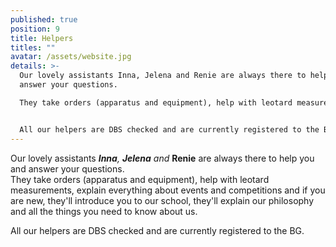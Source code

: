 ```yaml
---
published: true
position: 9
title: Helpers
titles: ""
avatar: /assets/website.jpg
details: >-
  Our lovely assistants Inna, Jelena and Renie are always there to help you and
  answer your questions.

  They take orders (apparatus and equipment), help with leotard measurements, explain everything about events and competitions and if you are new, they'll introduce you to our school, they'll explain our philosophy and all the things you need to know about us.


  All our helpers are DBS checked and are currently registered to the BG.
---
```

Our lovely assistants ***Inna**, **Jelena** and* **Renie** are always there to help you and answer your questions.\
They take orders (apparatus and equipment), help with leotard measurements, explain everything about events and competitions and if you are new, they'll introduce you to our school, they'll explain our philosophy and all the things you need to know about us.

All our helpers are DBS checked and are currently registered to the BG.